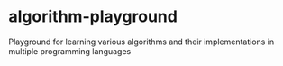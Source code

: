 # algorithm-playground
Playground for learning various algorithms and their implementations in multiple programming languages
